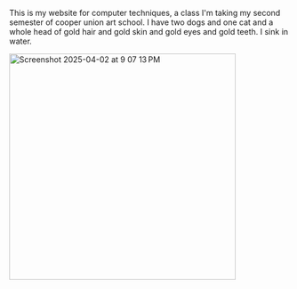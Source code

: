 This is my website for computer techniques, a class I'm taking my second semester of cooper union art school. I have two dogs and one cat and a whole head of gold hair and gold skin and gold eyes and gold teeth. I sink in water.

[<img width="407" alt="Screenshot 2025-04-02 at 9 07 13 PM" src="https://github.com/user-attachments/assets/66e79f60-261b-4748-8cdd-2e309310082c" />](https://archive.org/details/RDJfinal)

